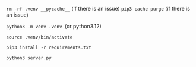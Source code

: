 `rm -rf .venv __pycache__` (if there is an issue)
`pip3 cache purge` (if there is an issue)

`python3 -m venv .venv `(or python3.12)

`source .venv/bin/activate`

`pip3 install -r requirements.txt`

`python3 server.py`
